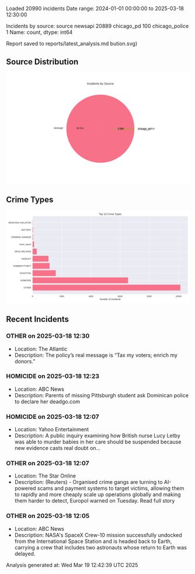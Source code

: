 
Loaded 20990 incidents
Date range: 2024-01-01 00:00:00 to 2025-03-18 12:30:00

Incidents by source:
source
newsapi           20889
chicago_pd          100
chicago_police        1
Name: count, dtype: int64

Report saved to reports/latest_analysis.md
bution.svg)

## Source Distribution
![Source Distribution](images/source_distribution.svg)

## Crime Types
![Crime Types](images/crime_types.svg)

## Recent Incidents

### OTHER on 2025-03-18 12:30
- Location: The Atlantic
- Description: The policy’s real message is “Tax my voters; enrich my donors.”


### HOMICIDE on 2025-03-18 12:23
- Location: ABC News
- Description: Parents of missing Pittsburgh student ask Dominican police to declare her deadgo.com


### HOMICIDE on 2025-03-18 12:07
- Location: Yahoo Entertainment
- Description: A public inquiry examining how British nurse Lucy Letby was able to murder babies in her care should be suspended because new evidence casts real doubt on...


### OTHER on 2025-03-18 12:07
- Location: The Star Online
- Description: (Reuters) - Organised crime gangs are turning to AI-powered scams and payment systems to target victims, allowing them to rapidly and more cheaply scale up operations globally and making them harder to detect, Europol warned on Tuesday. Read full story


### OTHER on 2025-03-18 12:05
- Location: ABC News
- Description: NASA's SpaceX Crew-10 mission successfully undocked from the International Space Station and is headed back to Earth, carrying a crew that includes two astronauts whose return to Earth was delayed.

Analysis generated at: Wed Mar 19 12:42:39 UTC 2025
